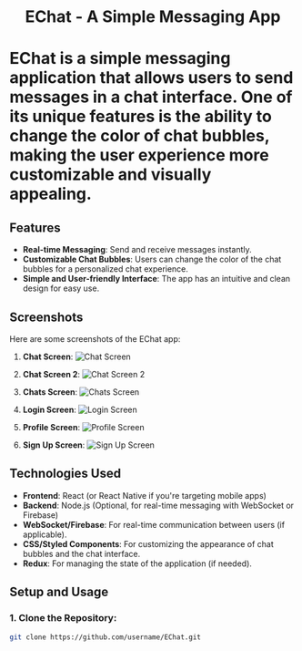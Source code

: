 <h1 align="center">EChat - A Simple Messaging App<h1>

**EChat** is a simple messaging application that allows users to send messages in a chat interface. One of its unique features is the ability to change the color of chat bubbles, making the user experience more customizable and visually appealing.

## Features
- **Real-time Messaging**: Send and receive messages instantly.
- **Customizable Chat Bubbles**: Users can change the color of the chat bubbles for a personalized chat experience.
- **Simple and User-friendly Interface**: The app has an intuitive and clean design for easy use.

## Screenshots

Here are some screenshots of the EChat app:

1. **Chat Screen**:
   ![Chat Screen](src/assets/app-photos/chat-screen.png)

2. **Chat Screen 2**:
   ![Chat Screen 2](src/assets/app-photos/chat-screen2.png)

3. **Chats Screen**:
   ![Chats Screen](src/assets/app-photos/chats-screen.png)

4. **Login Screen**:
   ![Login Screen](src/assets/app-photos/login-screen.png)

5. **Profile Screen**:
   ![Profile Screen](src/assets/app-photos/profile-screen.png)

6. **Sign Up Screen**:
   ![Sign Up Screen](src/assets/app-photos/sign-up-screen.png)

## Technologies Used
- **Frontend**: React (or React Native if you're targeting mobile apps)
- **Backend**: Node.js (Optional, for real-time messaging with WebSocket or Firebase)
- **WebSocket/Firebase**: For real-time communication between users (if applicable).
- **CSS/Styled Components**: For customizing the appearance of chat bubbles and the chat interface.
- **Redux**: For managing the state of the application (if needed).

## Setup and Usage

### 1. Clone the Repository:
```bash
git clone https://github.com/username/EChat.git